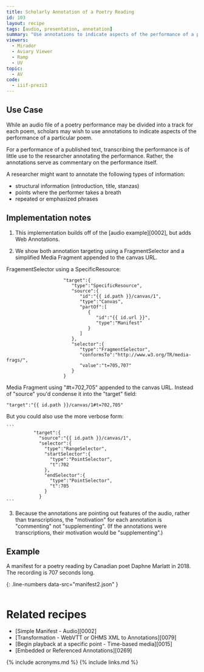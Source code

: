 ```yaml
---
title: Scholarly Annotation of a Poetry Reading
id: 103
layout: recipe
tags: [audio, presentation, annotation]
summary: "Use annotations to indicate aspects of the performance of a particular poem."
viewers:
  - Mirador
  - Aviary Viewer
  - Ramp
  - UV
topic:
  - AV
code:
  - iiif-prezi3
---
```



## Use Case

While an audio file of a poetry performance may be divided into a track for each poem, scholars may wish to use annotations to indicate aspects of the performance of a particular poem.  

For a performance of a published text, transcribing the performance is of little use to the researcher annotating the performance.  Rather, the annotations serve as commentary on the performance itself.

A researcher might want to annotate the following types of information:
* structural information (introduction, title, stanzas)
* points where the performer takes a breath
* repeated or emphasized phrases

## Implementation notes

1. This implementation builds off of the [audio example][0002], but adds Web Annotations.

2. We show both annotation targeting using a FragmentSelector and a simplified Media Fragment appended to the canvas URL.

FragementSelector using a SpecificResource:

```
                     "target":{
                        "type":"SpecificResource",
                        "source":{
                           "id":"{{ id.path }}/canvas/1",
                           "type":"Canvas",
                           "partOf":[
                              {
                                 "id":"{{ id.url }}",
                                 "type":"Manifest"
                              }
                           ]
                        },
                        "selector":{
                           "type":"FragmentSelector",
                           "conformsTo":"http://www.w3.org/TR/media-frags/",
                           "value":"t=705,707"
                        }
                     }

```

Media Fragment using "#t=702,705" appended to the canvas URL. Instead of "source" you'd condense it into the "target" field:

```
"target":"{{ id.path }}/canvas/1#t=702,705"
```

But you could also use the more verbose form:

    ```
              "target":{
                "source":"{{ id.path }}/canvas/1",
                "selector":{
                  "type":"RangeSelector",
                  "startSelector":{
                    "type":"PointSelector",
                    "t":702
                  },
                  "endSelector":{
                    "type":"PointSelector",
                    "t":705
                  }
                }
    ```


3.  Because the annotations are pointing out features of the audio, rather than transcriptions, the "motivation" for each annotation is "commenting" not "supplementing".  (If the annotations were transcriptions, their motivation would be "supplementing".)


## Example

A manifest for a poetry reading by Canadian poet Daphne Marlatt in 2018.  The recording is 707 seconds long.

{: .line-numbers data-src="manifest2.json" }
```json
```


# Related recipes

* [Simple Manifest - Audio][0002]
* [Transformation - WebVTT or OHMS XML to Annotations][0079]
* [Begin playback at a specific point - Time-based media][0015]
* [Embedded or Referenced Annotations][0269]

{% include acronyms.md %}
{% include links.md %}

